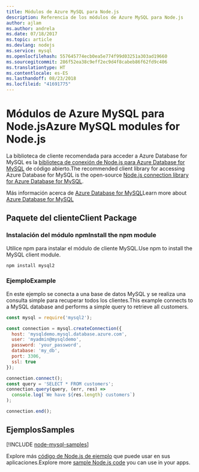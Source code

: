 ```yaml
---
title: Módulos de Azure MySQL para Node.js
description: Referencia de los módulos de Azure MySQL para Node.js
author: ajlam
ms.author: andrela
ms.date: 07/18/2017
ms.topic: article
ms.devlang: nodejs
ms.service: mysql
ms.openlocfilehash: 557645774ecb0ea5e774f99d03251a303ad19660
ms.sourcegitcommit: 286f52ea38c9eff2ec9d4f8cabeb86f62fd9c406
ms.translationtype: HT
ms.contentlocale: es-ES
ms.lasthandoff: 08/23/2018
ms.locfileid: "41691775"
---
```

# <a name="azure-mysql-modules-for-nodejs"></a><span data-ttu-id="23351-103">Módulos de Azure MySQL para Node.js</span><span class="sxs-lookup"><span data-stu-id="23351-103">Azure MySQL modules for Node.js</span></span>

<span data-ttu-id="23351-104">La biblioteca de cliente recomendada para acceder a Azure Database for MySQL es la [biblioteca de conexión de Node.js para Azure Database for MySQL](https://github.com/sidorares/node-mysql2) de código abierto.</span><span class="sxs-lookup"><span data-stu-id="23351-104">The recommended client library for accessing Azure Database for MySQL is the open-source [Node.js connection library for Azure Database for MySQL](https://github.com/sidorares/node-mysql2).</span></span> 

<span data-ttu-id="23351-105">Más información acerca de [Azure Database for MySQL](https://docs.microsoft.com/azure/MySQL/)</span><span class="sxs-lookup"><span data-stu-id="23351-105">Learn more about [Azure Database for MySQL](https://docs.microsoft.com/azure/MySQL/)</span></span>

## <a name="client-package"></a><span data-ttu-id="23351-106">Paquete del cliente</span><span class="sxs-lookup"><span data-stu-id="23351-106">Client Package</span></span>

### <a name="install-the-npm-module"></a><span data-ttu-id="23351-107">Instalación del módulo npm</span><span class="sxs-lookup"><span data-stu-id="23351-107">Install the npm module</span></span>

<span data-ttu-id="23351-108">Utilice npm para instalar el módulo de cliente MySQL.</span><span class="sxs-lookup"><span data-stu-id="23351-108">Use npm to install the MySQL client module.</span></span>

```bash
npm install mysql2
```   

### <a name="example"></a><span data-ttu-id="23351-109">Ejemplo</span><span class="sxs-lookup"><span data-stu-id="23351-109">Example</span></span>

<span data-ttu-id="23351-110">En este ejemplo se conecta a una base de datos MySQL y se realiza una consulta simple para recuperar todos los clientes.</span><span class="sxs-lookup"><span data-stu-id="23351-110">This example connects to a MySQL database and performs a simple query to retrieve all customers.</span></span>

```javascript
const mysql = require('mysql2');

const connection = mysql.createConnection({
  host: 'mysqldemo.mysql.database.azure.com',
  user: 'myadmin@mysqldemo',
  password: 'your_password',
  database: 'my_db',
  port: 3306,
  ssl: true
});

connection.connect();
const query = 'SELECT * FROM customers';
connection.query(query, (err, res) =>
  console.log(`We have ${res.length} customers`)
);

connection.end();
```

## <a name="samples"></a><span data-ttu-id="23351-111">Ejemplos</span><span class="sxs-lookup"><span data-stu-id="23351-111">Samples</span></span>

[!INCLUDE [node-mysql-samples](../docs-ref-conceptual/includes/mysql-samples.md)]

<span data-ttu-id="23351-112">Explore más [código de Node.js de ejemplo](https://azure.microsoft.com/resources/samples/?platform=nodejs) que puede usar en sus aplicaciones.</span><span class="sxs-lookup"><span data-stu-id="23351-112">Explore more [sample Node.js code](https://azure.microsoft.com/resources/samples/?platform=nodejs) you can use in your apps.</span></span>
